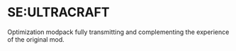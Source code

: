 # SE:ULTRACRAFT
Optimization modpack fully transmitting and complementing the experience of the original mod.

